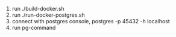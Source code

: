 1. run ./build-docker.sh
2. run ./run-docker-postgres.sh
3. connect with postgres console, postgres -p 45432 -h localhost
4. run pg-command
